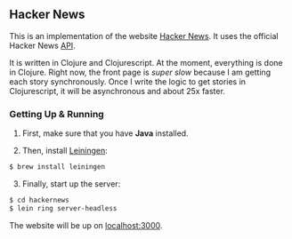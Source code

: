 ## Hacker News

This is an implementation of the website [Hacker News](http://news.ycombinator.com). It uses the official Hacker News [API](https://github.com/HackerNews/API).

It is written in Clojure and Clojurescript. At the moment, everything is done in Clojure. Right now, the front page is _super slow_ because I am getting each story synchronously. Once I write the logic to get stories in Clojurescript, it will be asynchronous and about 25x faster.

### Getting Up & Running

1. First, make sure that you have **Java** installed.

2. Then, install [Leiningen](https://github.com/technomancy/leiningen):
  ```bash
  $ brew install leiningen
  ```

3. Finally, start up the server:
  ``` bash
  $ cd hackernews
  $ lein ring server-headless
  ```

The website will be up on [localhost:3000](http://localhost:3000).
